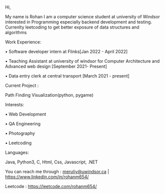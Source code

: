Hi,

My name is Rohan I am a computer science student at university of Windsor interested in Programming especially backend development and testing. Currenlty leetcoding to get better exposure of data structures and algorithms

Work Experience: 

•	Software developer intern at Flinks[Jan 2022 - April 2022]

•	Teaching Assistant at university of windsor for Computer Architecture and Advanced web design [September 2021- Present]

•	Data entry clerk at central transport [March 2021 - present] 


Current Project :

Path Finding Visualization(python, pygame)

Interests: 

•	Web Development

•	QA Engineering

•	Photography

• Leetcoding

Languages:

Java, Python3, C, Html, Css, Javascript, .NET

You can reach me through : meruliy@uwindsor.ca | https://www.linkedin.com/in/rohanm654/

Leetcode : https://leetcode.com/rohanm654/


